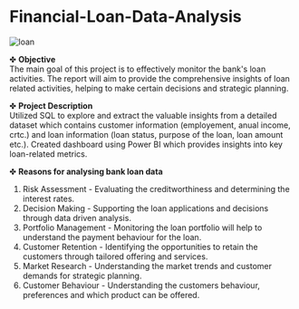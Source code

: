 # Financial-Loan-Data-Analysis

![loan](https://github.com/kul-tanvi19/Financial-Loan-Data-Analysis/assets/172184420/701ad371-5fbe-4e62-bcfc-cf3e717eb19b)



✤ **Objective**\
  The main goal of this project is to effectively monitor the bank's loan activities. The report will aim to provide the comprehensive insights of loan related activities, helping to make   certain decisions and strategic planning.

✤ **Project Description**\
  Utilized SQL to explore and extract the valuable insights from a detailed dataset which contains customer information (employement, anual income, crtc.) and loan information (loan status, purpose of the loan, loan amount etc.). Created dashboard using Power BI which provides insights into key loan-related metrics.

✤ **Reasons for analysing bank loan data**
  1. Risk Assessment - Evaluating the creditworthiness and determining the interest rates.
  2. Decision Making - Supporting the loan applications and decisions through data driven analysis.
  3. Portfolio Management - Monitoring the loan portfolio will help to understand the payment behaviour for the loan.
  4. Customer Retention - Identifying the opportunities to retain the customers through tailored offering and services.
  5. Market Research - Understanding the market trends and customer demands for strategic planning.
  6. Customer Behaviour - Understanding the customers behaviour, preferences and which product can be offered.
